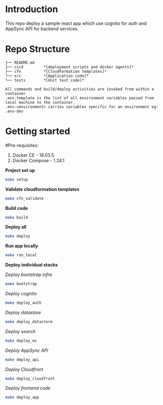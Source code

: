 # Introduction 
This repo deploy a sample react app which use cognito for auth and AppSync API for backend services.

# Repo Structure

```
├── README.md
├── cicd         *[deployment scripts and docker agents]*
├── cfn          *[CloudFormation templates]*
└── src          *[Application code]*
└── tests        *[Unit test code]*

All commands and build/deploy activities are invoked from within a container
.env.template is the list of all environment variables passed from local machine to the container. 
.env-<environment> carries variables specific for an environment eg: .env-dev

```

# Getting started

#Pre-requisites: 

1. Docker CE - 19.03.5
2. Docker Compose - 1.24.1

**Project set up**

```bash
make setup
```

**Validate cloudformation templates**

```bash
make cfn_validate
```

**Build code**

```bash
make build
```

**Deploy all**

```bash
make deploy
```

**Run app locally**

```bash
make run_local
```

**Deploy individual stacks**

*Deploy bootstrap infra*

```bash
make bootstrap
```

*Deploy cognito*

```bash
make deploy_auth
```

*Deploy datastore*

```bash
make deploy_datastore
```

*Deploy search*

```bash
make deploy_es
```

*Deploy AppSync API*

```bash
make deploy_api
```

*Deploy Cloudfront*

```bash
make deploy_cloudfront
```

*Deploy frontend code*

```bash
make deploy_app
```


